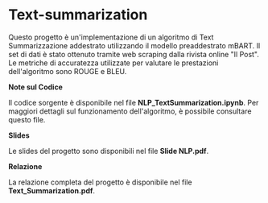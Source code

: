 # Text-summarization

Questo progetto è un'implementazione di un algoritmo di Text Summarizzazione addestrato utilizzando il modello preaddestrato mBART. Il set di dati è stato ottenuto tramite web scraping dalla rivista online "Il Post". Le metriche di accuratezza utilizzate per valutare le prestazioni dell'algoritmo sono ROUGE e BLEU.

**Note sul Codice**

Il codice sorgente è disponibile nel file **NLP\_TextSummarization.ipynb**. Per maggiori dettagli sul funzionamento dell'algoritmo, è possibile consultare questo file.

**Slides**

Le slides del progetto sono disponibili nel file **Slide NLP.pdf**.

**Relazione**

La relazione completa del progetto è disponibile nel file **Text_Summarization.pdf**.

